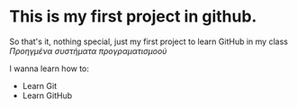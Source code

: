 # This is my first project in github.

So that's it, nothing special, just my first project to learn GitHub in my class *Προηγμένα συστήματα προγραματισμοού*

I wanna learn how to:
- Learn Git
- Learn GitHub
